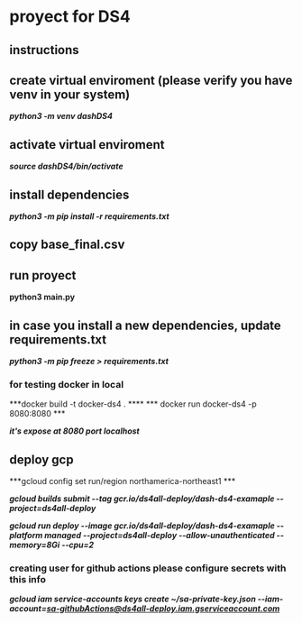 # proyect for DS4

## instructions

## create virtual enviroment (please verify you have venv in your system)

***python3 -m venv dashDS4***

## activate virtual enviroment 

***source dashDS4/bin/activate***  

## install dependencies

***python3 -m pip install -r requirements.txt***

## copy base_final.csv

## run proyect

**python3 main.py**
## in case you install a new dependencies, update requirements.txt

***python3 -m  pip freeze > requirements.txt***

### for testing docker in local

***docker build -t docker-ds4 .  ****
*** docker run docker-ds4 -p 8080:8080 ***

***it's expose at 8080 port localhost***

## deploy gcp

***gcloud config set run/region northamerica-northeast1 ***
 
***gcloud builds submit --tag gcr.io/ds4all-deploy/dash-ds4-examaple  --project=ds4all-deploy***


***gcloud run deploy --image gcr.io/ds4all-deploy/dash-ds4-examaple --platform managed  --project=ds4all-deploy --allow-unauthenticated --memory=8Gi --cpu=2***

### creating user for github actions please configure secrets with this info

***gcloud iam service-accounts keys create ~/sa-private-key.json --iam-account=sa-githubActions@ds4all-deploy.iam.gserviceaccount.com***